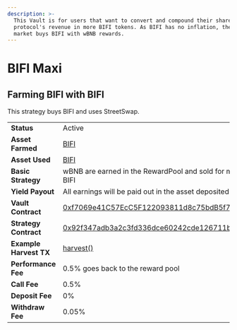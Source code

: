 ```yaml
---
description: >-
  This Vault is for users that want to convert and compound their share of the
  protocol's revenue in more BIFI tokens. As BIFI has no inflation, the strategy
  market buys BIFI with wBNB rewards.
---
```


# BIFI Maxi

## Farming BIFI with BIFI

This strategy buys BIFI and uses StreetSwap.

|  |  |
| :--- | :--- |
| **Status** | Active |
| **Asset Farmed** | [BIFI](https://bscscan.com/token/0xCa3F508B8e4Dd382eE878A314789373D80A5190A) |
| **Asset Used** | [BIFI](https://bscscan.com/token/0xCa3F508B8e4Dd382eE878A314789373D80A5190A) |
| **Basic Strategy** | wBNB are earned in the RewardPool and sold for more BIFI |
| **Yield Payout** | All earnings will be paid out in the asset deposited |
| **Vault Contract** | [0xf7069e41C57EcC5F122093811d8c75bdB5f7c14e](https://bscscan.com/address/0xf7069e41C57EcC5F122093811d8c75bdB5f7c14e) |
| **Strategy Contract** | [0x92f347adb3a2c3fd336dce60242cde126711b9a3](https://bscscan.com/address/0x92f347adb3a2c3fd336dce60242cde126711b9a3)  |
| **Example Harvest TX** | [harvest\(\)](https://bscscan.com/tx/0x947a2e82f51328fdc0448a24a71b304a3e3a9d3738abe8feb75c8f322e66f20f) |
| **Performance Fee** | 0.5% goes back to the reward pool |
| **Call Fee** | 0.5%  |
| **Deposit Fee** | 0% |
| **Withdraw Fee** | 0.05% |



